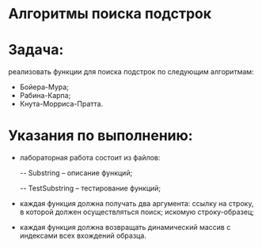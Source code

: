 # Алгоритмы поиска подстрок
# Задача:
  реализовать функции для поиска подстрок по следующим алгоритмам:
- Бойера-Мура;
- Рабина-Карпа;
- Кнута-Морриса-Пратта.
# Указания по выполнению:
- лабораторная работа состоит из файлов:

  -- Substring – описание функций; 

  -- TestSubstring – тестирование функций;
- каждая функция должна получать два аргумента: ссылку на строку, в которой должен осуществляться поиск; искомую строку-образец;
- каждая функция должна возвращать динамический массив с индексами всех вхождений образца.

